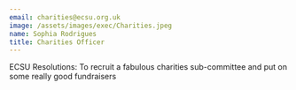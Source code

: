```yaml
---
email: charities@ecsu.org.uk
image: /assets/images/exec/Charities.jpeg
name: Sophia Rodrigues 
title: Charities Officer
---
```


ECSU Resolutions: To recruit a fabulous charities sub-committee and put on some really good fundraisers
